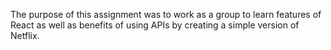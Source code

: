 The purpose of this assignment was to work as a group to learn features of React as well as benefits of using APIs by creating a simple version of Netflix.

